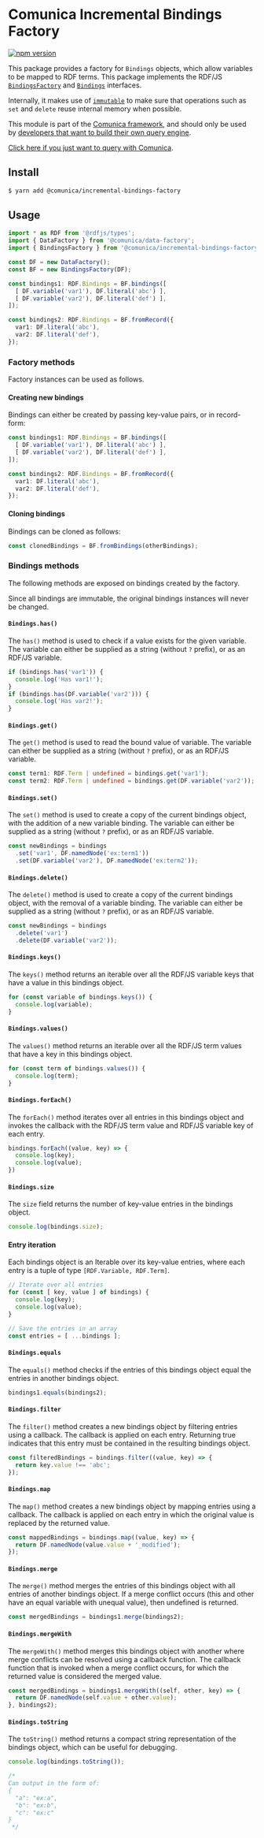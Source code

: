 # Comunica Incremental Bindings Factory

[![npm version](https://badge.fury.io/js/%40comunica%2Fbindings-factory.svg)](https://www.npmjs.com/package/@comunica/bindings-factory)

This package provides a factory for `Bindings` objects, which allow variables to be mapped to RDF terms.
This package implements the RDF/JS [`BindingsFactory`](http://rdf.js.org/query-spec/#bindingsfactory-interface)
and [`Bindings`](http://rdf.js.org/query-spec/#bindings-interface) interfaces.

Internally, it makes use of [`immutable`](https://www.npmjs.com/package/immutable)
to make sure that operations such as `set` and `delete` reuse internal memory when possible.

This module is part of the [Comunica framework](https://github.com/comunica/comunica),
and should only be used by [developers that want to build their own query engine](https://comunica.dev/docs/modify/).

[Click here if you just want to query with Comunica](https://comunica.dev/docs/query/).

## Install

```bash
$ yarn add @comunica/incremental-bindings-factory
```

## Usage

```typescript
import * as RDF from '@rdfjs/types';
import { DataFactory } from '@comunica/data-factory';
import { BindingsFactory } from '@comunica/incremental-bindings-factory';

const DF = new DataFactory();
const BF = new BindingsFactory(DF);

const bindings1: RDF.Bindings = BF.bindings([
  [ DF.variable('var1'), DF.literal('abc') ],
  [ DF.variable('var2'), DF.literal('def') ],
]);

const bindings2: RDF.Bindings = BF.fromRecord({
  var1: DF.literal('abc'),
  var2: DF.literal('def'),
});
```

### Factory methods

Factory instances can be used as follows.

#### Creating new bindings

Bindings can either be created by passing key-value pairs, or in record-form:

```typescript
const bindings1: RDF.Bindings = BF.bindings([
  [ DF.variable('var1'), DF.literal('abc') ],
  [ DF.variable('var2'), DF.literal('def') ],
]);

const bindings2: RDF.Bindings = BF.fromRecord({
  var1: DF.literal('abc'),
  var2: DF.literal('def'),
});
```

#### Cloning bindings

Bindings can be cloned as follows:

```typescript
const clonedBindings = BF.fromBindings(otherBindings);
```

### Bindings methods

The following methods are exposed on bindings created by the factory.

Since all bindings are immutable, the original bindings instances will never be changed.

#### `Bindings.has()`

The `has()` method is used to check if a value exists for the given variable.
The variable can either be supplied as a string (without `?` prefix), or as an RDF/JS variable.

```typescript
if (bindings.has('var1')) {
  console.log('Has var1!');
}
if (bindings.has(DF.variable('var2'))) {
  console.log('Has var2!');
}
```

#### `Bindings.get()`

The `get()` method is used to read the bound value of variable.
The variable can either be supplied as a string (without `?` prefix), or as an RDF/JS variable.

```typescript
const term1: RDF.Term | undefined = bindings.get('var1');
const term2: RDF.Term | undefined = bindings.get(DF.variable('var2'));
```

#### `Bindings.set()`

The `set()` method is used to create a copy of the current bindings object, with the addition of a new variable binding.
The variable can either be supplied as a string (without `?` prefix), or as an RDF/JS variable.

```typescript
const newBindings = bindings
  .set('var1', DF.namedNode('ex:term1'))
  .set(DF.variable('var2'), DF.namedNode('ex:term2'));
```

#### `Bindings.delete()`

The `delete()` method is used to create a copy of the current bindings object, with the removal of a variable binding.
The variable can either be supplied as a string (without `?` prefix), or as an RDF/JS variable.

```typescript
const newBindings = bindings
  .delete('var1')
  .delete(DF.variable('var2'));
```

#### `Bindings.keys()`

The `keys()` method returns an iterable over all the RDF/JS variable keys that have a value in this bindings object. 

```typescript
for (const variable of bindings.keys()) {
  console.log(variable);
}
```

#### `Bindings.values()`

The `values()` method returns an iterable over all the RDF/JS term values that have a key in this bindings object.

```typescript
for (const term of bindings.values()) {
  console.log(term);
}
```

#### `Bindings.forEach()`

The `forEach()` method iterates over all entries in this bindings object
and invokes the callback with the RDF/JS term value and RDF/JS variable key of each entry.

```typescript
bindings.forEach((value, key) => {
  console.log(key);
  console.log(value);
})
```

#### `Bindings.size`

The `size` field returns the number of key-value entries in the bindings object.

```typescript
console.log(bindings.size);
```

#### Entry iteration

Each bindings object is an Iterable over its key-value entries,
where each entry is a tuple of type `[RDF.Variable, RDF.Term]`.

```typescript
// Iterate over all entries
for (const [ key, value ] of bindings) {
  console.log(key);
  console.log(value);
}

// Save the entries in an array
const entries = [ ...bindings ];
```

#### `Bindings.equals`

The `equals()` method checks if the entries of this bindings object equal the entries in another bindings object.

```typescript
bindings1.equals(bindings2);
```

#### `Bindings.filter`

The `filter()` method creates a new bindings object by filtering entries using a callback.
The callback is applied on each entry.
Returning true indicates that this entry must be contained in the resulting bindings object.

```typescript
const filteredBindings = bindings.filter((value, key) => {
  return key.value !== 'abc';
});
```

#### `Bindings.map`

The `map()` method creates a new bindings object by mapping entries using a callback.
The callback is applied on each entry in which the original value is replaced by the returned value.

```typescript
const mappedBindings = bindings.map((value, key) => {
  return DF.namedNode(value.value + '_modified');
});
```

#### `Bindings.merge`

The `merge()` method merges the entries of this bindings object with all entries of another bindings object.
If a merge conflict occurs (this and other have an equal variable with unequal value), then undefined is returned.

```typescript
const mergedBindings = bindings1.merge(bindings2);
```

#### `Bindings.mergeWith`

The `mergeWith()` method merges this bindings object with another
where merge conflicts can be resolved using a callback function.
The callback function that is invoked when a merge conflict occurs,
for which the returned value is considered the merged value.

```typescript
const mergedBindings = bindings1.mergeWith((self, other, key) => {
  return DF.namedNode(self.value + other.value);
}, bindings2);
```

#### `Bindings.toString`

The `toString()` method returns a compact string representation of the bindings object,
which can be useful for debugging.

```typescript
console.log(bindings.toString());

/*
Can output in the form of:
{
  "a": "ex:a",
  "b": "ex:b",
  "c": "ex:c"
}
 */
```
